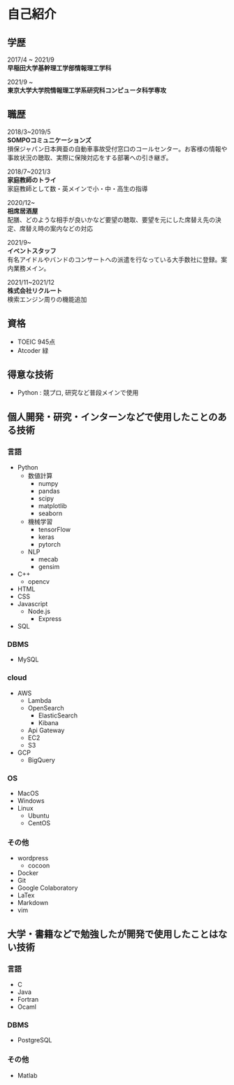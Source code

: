 # 自己紹介
## 学歴
2017/4 ~ 2021/9  
**早稲田大学基幹理工学部情報理工学科**  
  
2021/9 ~  
**東京大学大学院情報理工学系研究科コンピュータ科学専攻**  
## 職歴
2018/3~2019/5  
**SOMPOコミュニケーションズ**  
損保ジャパン日本興亜の自動車事故受付窓口のコールセンター。お客様の情報や事故状況の聴取、実際に保険対応をする部署への引き継ぎ。　　

2018/7~2021/3  
**家庭教師のトライ**  
家庭教師として数・英メインで小・中・高生の指導  
  
2020/12~  
**相席居酒屋**  
配膳、どのような相手が良いかなど要望の聴取、要望を元にした席替え先の決定、席替え時の案内などの対応

2021/9~  
**イベントスタッフ**  
有名アイドルやバンドのコンサートへの派遣を行なっている大手数社に登録。案内業務メイン。  

2021/11~2021/12  
**株式会社リクルート**  
検索エンジン周りの機能追加

## 資格
- TOEIC 945点
- Atcoder 緑

## 得意な技術
- Python : 競プロ, 研究など普段メインで使用
## 個人開発・研究・インターンなどで使用したことのある技術  
### 言語
- Python
  - 数値計算 
    - numpy
    - pandas
    - scipy
    - matplotlib
    - seaborn
  - 機械学習
    - tensorFlow
    - keras
    - pytorch
  - NLP
    - mecab
    - gensim
- C++
  - opencv
- HTML
- CSS
- Javascript
  - Node.js
    - Express 
- SQL  

### DBMS
- MySQL

### cloud
- AWS
  - Lambda
  - OpenSearch
    - ElasticSearch
    - Kibana
  - Api Gateway
  - EC2
  - S3
- GCP
  - BigQuery

### OS
- MacOS
- Windows
- Linux
  - Ubuntu
  - CentOS  

### その他
- wordpress
  - cocoon
- Docker
- Git
- Google Colaboratory
- LaTex
- Markdown
- vim
## 大学・書籍などで勉強したが開発で使用したことはない技術
### 言語
- C
- Java
- Fortran
- Ocaml

### DBMS
- PostgreSQL  

### その他
- Matlab

